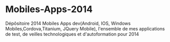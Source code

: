 Mobiles-Apps-2014
=================

Dépôsitoire 2014 Mobiles Apps dev(Android, IOS, Windows Mobiles,Cordova,Titanium, JQuery Mobile), l'ensemble de mes applications de test, de veilles technologiques et d'autoformation pour 2014
